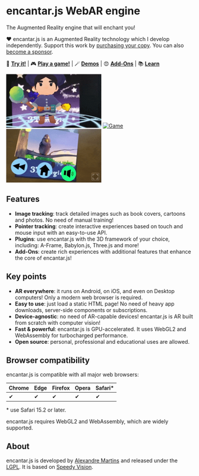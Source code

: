 # encantar.js WebAR engine

The Augmented Reality engine that will enchant you!

:heart: encantar.js is an Augmented Reality technology which I develop independently. Support this work by [purchasing your copy](https://encantar.dev/download). You can also [become a sponsor](https://github.com/sponsors/alemart).

:star2: **[Try it!](https://encantar.dev/demos/hello-aframe/poster.html)** | :video_game: **[Play a game!](https://encantar.dev/demos/basketball/poster.html)** | :magic_wand: **[Demos](https://encantar.dev/demos/)** | :heart_eyes: **[Add-Ons](https://encantar.dev/addons/)** | :books: **[Learn](https://encantar.dev/tutorial/)**

<a href="https://encantar.dev/demos/hello-aframe/poster.html"><img src="docs/img/mage.gif" alt="Demo" height="144"></a> <a href="https://encantar.dev/demos/basketball/poster.html"><img src="docs/img/basketball.gif" alt="Game" height="144"></a> <a href="https://encantar.dev/addons/"><img src="docs/img/video-player.gif" alt="Video Player" height="144"></a>

## Features

* **Image tracking**: track detailed images such as book covers, cartoons and photos. No need of manual training!
* **Pointer tracking**: create interactive experiences based on touch and mouse input with an easy-to-use API.
* **Plugins**: use encantar.js with the 3D framework of your choice, including: A-Frame, Babylon.js, Three.js and more!
* **Add-Ons**: create rich experiences with additional features that enhance the core of encantar.js!

## Key points

* **AR everywhere**: it runs on Android, on iOS, and even on Desktop computers! Only a modern web browser is required.
* **Easy to use**: just load a static HTML page! No need of heavy app downloads, server-side components or subscriptions.
* **Device-agnostic**: no need of AR-capable devices! encantar.js is AR built from scratch with computer vision!
* **Fast & powerful**: encantar.js is GPU-accelerated. It uses WebGL2 and WebAssembly for turbocharged performance.
* **Open source**: personal, professional and educational uses are allowed.

## Browser compatibility

encantar.js is compatible with all major web browsers:

| Chrome | Edge | Firefox | Opera | Safari* |
| ------ | ---- | ------- | ----- | ------- |
| ✔      | ✔    | ✔       | ✔     | ✔       |

\* use Safari 15.2 or later.

encantar.js requires WebGL2 and WebAssembly, which are widely supported.

## About

encantar.js is developed by [Alexandre Martins](https://github.com/alemart) and released under the [LGPL](LICENSE.md). It is based on [Speedy Vision](https://github.com/alemart/speedy-vision).
